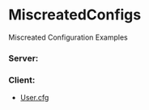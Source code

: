 # MiscreatedConfigs
Miscreated Configuration Examples




### Server:



### Client:
- [User.cfg](Client/user.cfg)

